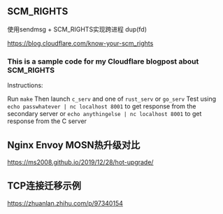 ## SCM_RIGHTS

使用sendmsg + SCM_RIGHTS实现跨进程 dup(fd)

https://blog.cloudflare.com/know-your-scm_rights 


### This is a sample code for my Cloudflare blogpost about SCM_RIGHTS

Instructions:

Run `make`
Then launch `c_serv` and one of `rust_serv` or `go_serv`
Test using `echo passwhatever | nc localhost 8001` to get response from the secondary server or `echo anythingelse | nc localhost 8001` to get response from the C server


## Nginx Envoy MOSN热升级对比
https://ms2008.github.io/2019/12/28/hot-upgrade/

## TCP连接迁移示例
https://zhuanlan.zhihu.com/p/97340154
